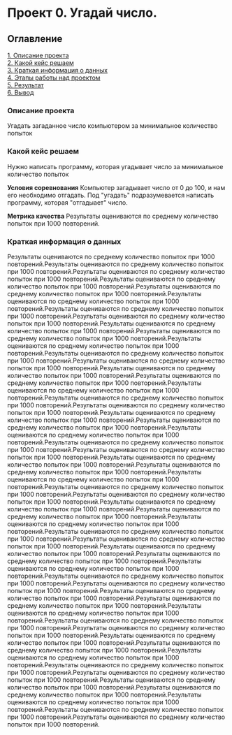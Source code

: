 # Проект 0. Угадай число.

## Оглавление
[1. Описание проекта](https://github.com/MrVengeance/sf_DC/tree/main/Block1_PYTHON8#Описание-проекта)  
[2. Какой кейс решаем](https://github.com/MrVengeance/sf_DC/tree/main/Block1_PYTHON8#Какой-кейс-решаем)  
[3. Краткая информация о данных](https://github.com/MrVengeance/sf_DC/tree/main/Block1_PYTHON8#Краткая-информация-о-данных)  
[4. Этапы работы над проектом](https://github.com/MrVengeance/sf_DC/tree/main/Block1_PYTHON8#Этапы-работы-над-проектом)  
[5. Результат](https://github.com/MrVengeance/sf_DC/tree/main/Block1_PYTHON8#Результат)  
[6. Вывод](https://github.com/MrVengeance/sf_DC/tree/main/Block1_PYTHON8#Вывод)

### Описание проекта
Угадать загаданное число компьютером за минимальное количество попыток

### Какой кейс решаем
Нужно написать программу, которая угадывает число за минимальное количество попыток

**Условия соревнования**
Компьютер загадывает число от 0 до 100, и нам его необходимо отгадать. Под "угадать" подразумевается написать программу, которая "отгадыает" число.

**Метрика качества**
Результаты оцениваются по среднему количество попыток при 1000 повторений.

### Краткая информация о данных
Результаты оцениваются по среднему количество попыток при 1000 повторений.Результаты оцениваются по среднему количество попыток при 1000 повторений.Результаты оцениваются по среднему количество попыток при 1000 повторений.Результаты оцениваются по среднему количество попыток при 1000 повторений.Результаты оцениваются по среднему количество попыток при 1000 повторений.Результаты оцениваются по среднему количество попыток при 1000 повторений.Результаты оцениваются по среднему количество попыток при 1000 повторений.Результаты оцениваются по среднему количество попыток при 1000 повторений.Результаты оцениваются по среднему количество попыток при 1000 повторений.Результаты оцениваются по среднему количество попыток при 1000 повторений.Результаты оцениваются по среднему количество попыток при 1000 повторений.Результаты оцениваются по среднему количество попыток при 1000 повторений.Результаты оцениваются по среднему количество попыток при 1000 повторений.Результаты оцениваются по среднему количество попыток при 1000 повторений.Результаты оцениваются по среднему количество попыток при 1000 повторений.Результаты оцениваются по среднему количество попыток при 1000 повторений.Результаты оцениваются по среднему количество попыток при 1000 повторений.Результаты оцениваются по среднему количество попыток при 1000 повторений.Результаты оцениваются по среднему количество попыток при 1000 повторений.Результаты оцениваются по среднему количество попыток при 1000 повторений.Результаты оцениваются по среднему количество попыток при 1000 повторений.Результаты оцениваются по среднему количество попыток при 1000 повторений.Результаты оцениваются по среднему количество попыток при 1000 повторений.Результаты оцениваются по среднему количество попыток при 1000 повторений.Результаты оцениваются по среднему количество попыток при 1000 повторений.Результаты оцениваются по среднему количество попыток при 1000 повторений.Результаты оцениваются по среднему количество попыток при 1000 повторений.Результаты оцениваются по среднему количество попыток при 1000 повторений.Результаты оцениваются по среднему количество попыток при 1000 повторений.Результаты оцениваются по среднему количество попыток при 1000 повторений.Результаты оцениваются по среднему количество попыток при 1000 повторений.Результаты оцениваются по среднему количество попыток при 1000 повторений.Результаты оцениваются по среднему количество попыток при 1000 повторений.Результаты оцениваются по среднему количество попыток при 1000 повторений.Результаты оцениваются по среднему количество попыток при 1000 повторений.Результаты оцениваются по среднему количество попыток при 1000 повторений.Результаты оцениваются по среднему количество попыток при 1000 повторений.Результаты оцениваются по среднему количество попыток при 1000 повторений.Результаты оцениваются по среднему количество попыток при 1000 повторений.Результаты оцениваются по среднему количество попыток при 1000 повторений.Результаты оцениваются по среднему количество попыток при 1000 повторений.Результаты оцениваются по среднему количество попыток при 1000 повторений.Результаты оцениваются по среднему количество попыток при 1000 повторений.Результаты оцениваются по среднему количество попыток при 1000 повторений.Результаты оцениваются по среднему количество попыток при 1000 повторений.Результаты оцениваются по среднему количество попыток при 1000 повторений.Результаты оцениваются по среднему количество попыток при 1000 повторений.Результаты оцениваются по среднему количество попыток при 1000 повторений.Результаты оцениваются по среднему количество попыток при 1000 повторений.Результаты оцениваются по среднему количество попыток при 1000 повторений.Результаты оцениваются по среднему количество попыток при 1000 повторений.Результаты оцениваются по среднему количество попыток при 1000 повторений.Результаты оцениваются по среднему количество попыток при 1000 повторений.
